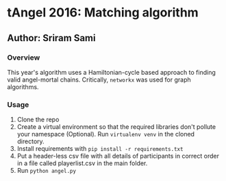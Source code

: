 # tAngel 2016: Matching algorithm
## Author: Sriram Sami

### Overview
This year's algorithm uses a Hamiltonian-cycle based approach to finding valid angel-mortal chains. Critically, `networkx` was used for graph algorithms.

### Usage
1. Clone the repo
2. Create a virtual environment so that the required libraries don't pollute your namespace (Optional). Run `virtualenv venv` in the cloned directory.
3. Install requirements with `pip install -r requirements.txt`
4. Put a header-less csv file with all details of participants in correct order in a file called playerlist.csv in the main folder.
5. Run `python angel.py`

